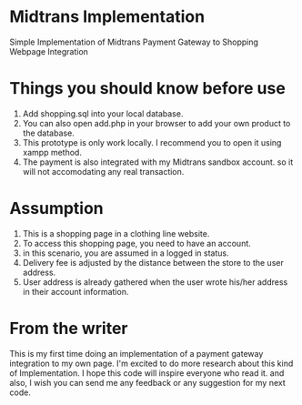 # Midtrans Implementation
Simple Implementation of Midtrans Payment Gateway to Shopping Webpage Integration

# Things you should know before use
1. Add shopping.sql into your local database.
2. You can also open add.php in your browser to add your own product to the database.
3. This prototype is only work locally. I recommend you to open it using xampp method.
4. The payment is also integrated with my Midtrans sandbox account. so it will not accomodating any real transaction.

# Assumption
1. This is a shopping page in a clothing line website.
2. To access this shopping page, you need to have an account.
3. in this scenario, you are assumed in a logged in status.
4. Delivery fee is adjusted by the distance between the store to the user address.
5. User address is already gathered when the user wrote his/her address in their account information.

# From the writer
This is my first  time doing an implementation of a payment gateway integration to my own page. I'm excited to do more research about this kind of Implementation. I hope this code will inspire everyone who read it. and also, I wish you can send me any feedback or any suggestion for my next code.
